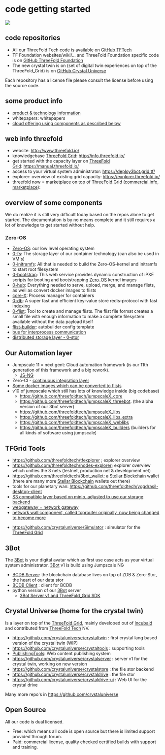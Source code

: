 
# code getting started

![](threefold__behindcode.png  )

## code repositories

- All our ThreeFold Tech code is available on [GitHub TFTech](https://github.com/threefoldtech)
- TF Foundation websites/wiki/... and ThreeFold Foundation specific code is on [GitHub ThreeFold Foundation](https://github.com/threefoldtech)
- The new crystal twin is on (set of digital twin experiences on top of the ThreeFold_Grid) is on [GitHub Crystal Universe](https://github.com/crystaluniverse)

Each repository has a license file please consult the license before using the source code.

## some product info

- [product & technology information](https://secure.threefold.tech/pad/#/2/pad/view/NID3eKn0Ui6FWiXXy6zn-fv8fUsWY8Hr83f3JEHJIAg/embed/)
- whitepapers: whitepapers
- [cloud offering using components as described below](https://info.threefold.tech/#/hercules_components)

## web info threefold

- website: http://www.threefold.io/
- knowledgebase [ThreeFold Grid](threefold__threefold_grid): http://info.threefold.io/
- get started with the capacity layer on [ThreeFold Grid](threefold__threefold_grid): https://manual.threefold.io/
- access to your virtual system administrator: https://deploy3bot.grid.tf/
- explorer: overview of existing grid capacity: https://explorer.threefold.io/
- threefold now = marketplace on top of [ThreeFold Grid](threefold__threefold_grid) ([commercial info](https://now.threefold.io/), [marketplace](https://marketplace.threefold.io/)):

## overview of some components

We do realize it is still very difficult today based on the repos alone to get started. The documentation is by no means complete and it still requires a lot of knowledge to get started without help.

### Zero-OS

- [Zero-OS](https://github.com/threefoldtech/zos): our low level operating system
- [0-fs](https://github.com/threefoldtech/0-fs): The storage layer of our container technology (can also be used in VM's)
- [0-initramfs](https://github.com/threefoldtech/0-initramfs): All that is needed to build the Zero-OS-kernel and initramfs to start root filesystem
- [0-bootstrap](https://github.com/threefoldtech/0-bootstrap): This web service provides dynamic construction of iPXE scripts for booting and bootstrapping [Zero-OS](threefold__zos) kernel images
- [0-hub](https://github.com/threefoldtech/0-hub): Everything needed to serve, upload, merge, and manage flists, as well as convert docker images to flists
- [core-X](https://github.com/threefoldtech/corex): Process manager for containers
- [0-db](https://github.com/threefoldtech/0-db): A super fast and efficient key-value store redis-protocol with fast indexing
- [0-flist](https://github.com/threefoldtech/0-flist): Tool to create and manage flists. The flist file format creates a small file with enough information to make a complete filesystem available without the data payload itself
- [flist-builder](https://github.com/threefoldtech/flist-builder-config): autobuilder config template
- [bus for interprocess communication](https://github.com/threefoldtech/zbus)
- [distributed storage layer - 0-stor](https://github.com/threefoldtech/0-stor)

## Our Automation layer

- Jumpscale 11 = next gent: Cloud automation framework (is our 11th generation of this framework and a big rework).
  - [JS-NG](https://github.com/threefoldtech/js-ng)
- Zero-CI - [continuous integration layer](https://github.com/threefoldtech/zeroCI)
- [Some docker images which can be converted to flists](https://github.com/threefoldtech/tf-images)
- v10 of jumpscale which still has lots of knowledge inside (big codebase)
  - https://github.com/threefoldtech/jumpscaleX_core
  - https://github.com/threefoldtech/jumpscaleX_threebot. (the alpha version of our 3bot server)
  - https://github.com/threefoldtech/jumpscaleX_libs
  - https://github.com/threefoldtech/jumpscaleX_libs_extra
  - https://github.com/threefoldtech/jumpscaleX_weblibs
  - https://github.com/threefoldtech/jumpscaleX_builders (builders for all kinds of software using jumpscale)

## TFGrid Tools

- https://github.com/threefoldtech/tfexplorer ; explorer overview
- https://github.com/threefoldtech/nodes-explorer; explorer overview which unifies the 3 nets (testnet, production net & development net)
- https://github.com/threefoldtech/3bot_wallet: a [Stellar Blockchain](threefold__stellar_blockchain) wallet (there are many more [Stellar Blockchain](threefold__stellar_blockchain) wallets out there)
- tools for our planetary wan: https://github.com/threefoldtech/yggdrasil-desktop-client
- [S3 compatible layer based on minio, adjusted to use our storage backend](https://github.com/threefoldtech/minio)
- [webgateway = network gateway](https://github.com/threefoldtech/tfgateway)
- [network wall component, called tcprouter originally, now being changed to become more](https://github.com/threefoldtech/tcprouter)

* https://github.com/crystaluniverse/Simulator : simulator for the [ThreeFold Grid](threefold__threefold_grid)

## 3Bot

The [3Bot](threefold__3bot_def) is your digital avatar which as first use case acts as your virtual system administrator.
[3Bot](threefold__3bot_def) v1 is build using Jumpscale NG

- [BCDB Server](https://github.com/threefoldtech/bcdb): the blockchain database lives on top of ZDB & Zero-Stor, the heart of our data stor
- [BCDB Client](https://github.com/threefoldtech/bcdb-client) : client for BCDB
- python version of our [3Bot](threefold__3bot_def) server
  - [3Bot Server v1 and ThreeFold_Grid SDK](https://github.com/threefoldtech/js-sdk)

## Crystal Universe (home for the crystal twin)

Is a layer on top of the [ThreeFold Grid](threefold__threefold_grid), mainly developed out of [Incubaid](https://www.incubaid.com/) and contributed from [ThreeFold Tech](threefold__threefold_tech) NV.

- https://github.com/crystaluniverse/crystaltwin : first crystal lang based version of the crystal twin (WIP)
- https://github.com/crystaluniverse/crystaltools : supporting tools
- [PublishingTools](https://github.com/crystaluniverse/publishingtools): Web content publishing system
- https://github.com/crystaluniverse/crystalserver : server v1 for the crystal twin, working on new version
- https://github.com/crystaluniverse/crystalstore : the file stor backend
- https://github.com/crystaluniverse/crystaldrive : the file stor
- https://github.com/crystaluniverse/crystaldrive-ui : Web UI for the crystal drive

Many more repo's in https://github.com/crystaluniverse

## Open Source

All our code is dual licensed.

- Free: which means all code is open source but there is limited support provided through forum.
- Paid: commercial license, quality checked certified builds with support and training.
